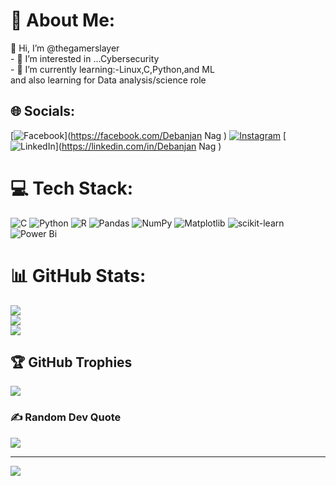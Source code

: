 # 💫 About Me:
 👋 Hi, I’m @thegamerslayer<br>- 👀 I’m interested in ...Cybersecurity<br>- 🌱 I’m currently learning:-Linux,C,Python,and ML<br> and also learning for Data analysis/science role<br>


## 🌐 Socials:
[![Facebook](https://img.shields.io/badge/Facebook-%231877F2.svg?logo=Facebook&logoColor=white)](https://facebook.com/Debanjan Nag ) [![Instagram](https://img.shields.io/badge/Instagram-%23E4405F.svg?logo=Instagram&logoColor=white)](https://instagram.com/the_sentinel7) [![LinkedIn](https://img.shields.io/badge/LinkedIn-%230077B5.svg?logo=linkedin&logoColor=white)](https://linkedin.com/in/Debanjan Nag ) 

# 💻 Tech Stack:
![C](https://img.shields.io/badge/c-%2300599C.svg?style=for-the-badge&logo=c&logoColor=white) ![Python](https://img.shields.io/badge/python-3670A0?style=for-the-badge&logo=python&logoColor=ffdd54) ![R](https://img.shields.io/badge/r-%23276DC3.svg?style=for-the-badge&logo=r&logoColor=white) ![Pandas](https://img.shields.io/badge/pandas-%23150458.svg?style=for-the-badge&logo=pandas&logoColor=white) ![NumPy](https://img.shields.io/badge/numpy-%23013243.svg?style=for-the-badge&logo=numpy&logoColor=white) ![Matplotlib](https://img.shields.io/badge/Matplotlib-%23ffffff.svg?style=for-the-badge&logo=Matplotlib&logoColor=black) ![scikit-learn](https://img.shields.io/badge/scikit--learn-%23F7931E.svg?style=for-the-badge&logo=scikit-learn&logoColor=white) ![Power Bi](https://img.shields.io/badge/power_bi-F2C811?style=for-the-badge&logo=powerbi&logoColor=black)
# 📊 GitHub Stats:
![](https://github-readme-stats.vercel.app/api?username=thegamerslayer&theme=dark&hide_border=false&include_all_commits=true&count_private=true)<br/>
![](https://github-readme-streak-stats.herokuapp.com/?user=thegamerslayer&theme=dark&hide_border=false)<br/>
![](https://github-readme-stats.vercel.app/api/top-langs/?username=thegamerslayer&theme=dark&hide_border=false&include_all_commits=true&count_private=true&layout=compact)

## 🏆 GitHub Trophies
![](https://github-profile-trophy.vercel.app/?username=thegamerslayer&theme=radical&no-frame=false&no-bg=true&margin-w=4)

### ✍️ Random Dev Quote
![](https://quotes-github-readme.vercel.app/api?type=horizontal&theme=radical)

---
[![](https://visitcount.itsvg.in/api?id=thegamerslayer&icon=5&color=3)](https://visitcount.itsvg.in)

<!-- Proudly created with GPRM ( https://gprm.itsvg.in ) -->
